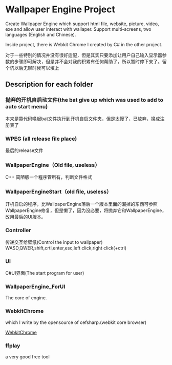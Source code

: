 # Wallpaper Engine Project

Create Wallpaper Engine which support html file, website, picture, video, exe and allow user interact with wallaper. Support multi-screens, two languages (English and Chinese).

Inside project, there is Webkit Chrome I created by C# in the other project.

对于一些特别的情况并没有很好适配，但是其实只要添加让用户自己输入显示器参数的步骤即可解决，但是并不会对我的积累有任何帮助了，所以暂时停下来了。留个坑以后无聊时候可以填上
## Description for each folder

### 抛弃的开机自启动文件(the bat give up which was used to add to auto start menu)
本来是靠代码唤起bat文件执行到开机自启文件夹，但是太慢了，已放弃，换成注册表了

### WPEG (all release file place)
最后的release文件

### WallpaperEngine（Old file, useless）
C++ 简陋版一个程序管所有，判断文件格式

### WallpaperEngineStart（old file, useless）
开机自启的程序，比WallpaperEngine落后一个版本里面的漏掉的东西可参照WallpaperEngine修复，但是懒了，因为没必要，将抛弃它和WallpaperEngine，改用最后的UI版本。

### Controller
传递交互给壁纸(Control the input to wallpaper)
WASD,QWER,shift,crtl,enter,esc,left click,right click(+ctrl)

### UI
C#UI界面(The start program for user)

### WallpaperEngine_ForUI
The core of engine.

### WebkitChrome
which I write by the opensource of cefsharp.(webkit core browser)

[WebkitChrome](https://github.com/DuGuYifei/WebkitChrome)

### ffplay
a very good free tool

